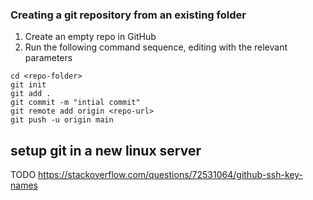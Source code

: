 
### Creating a git repository from an existing folder

1. Create an empty repo in GitHub
2. Run the following command sequence, editing with the relevant parameters
```
cd <repo-folder>
git init
git add .
git commit -m "intial commit"
git remote add origin <repo-url>
git push -u origin main
```

## setup git in a new linux server

TODO
https://stackoverflow.com/questions/72531064/github-ssh-key-names